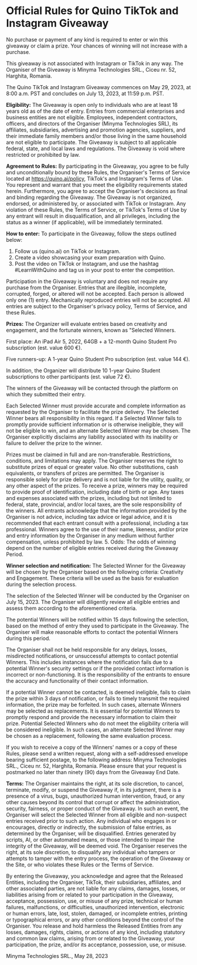# Official Rules for Quino TikTok and Instagram Giveaway

No purchase or payment of any kind is required to enter or win this giveaway or claim a prize. Your chances of winning will not increase with a purchase.

This giveaway is not associated with Instagram or TikTok in any way. The Organiser of the Giveaway is Minyma Technologies SRL., Ciceu nr. 52, Harghita, Romania.

The Quino TikTok and Instagram Giveaway commences on May 29, 2023, at 8:00 a.m. PST and concludes on July 13, 2023, at 11:59 p.m. PST.

**Eligibility:** The Giveaway is open only to individuals who are at least 18 years old as of the date of entry. Entries from commercial enterprises and business entities are not eligible. Employees, independent contractors, officers, and directors of the Organiser (Minyma Technologies SRL), its affiliates, subsidiaries, advertising and promotion agencies, suppliers, and their immediate family members and/or those living in the same household are not eligible to participate. The Giveaway is subject to all applicable federal, state, and local laws and regulations. The Giveaway is void where restricted or prohibited by law.

**Agreement to Rules:** By participating in the Giveaway, you agree to be fully and unconditionally bound by these Rules, the Organiser's Terms of Service located at https://quino.ai/policy, TikTok's and Instagram's Terms of Use. You represent and warrant that you meet the eligibility requirements stated herein. Furthermore, you agree to accept the Organiser's decisions as final and binding regarding the Giveaway. The Giveaway is not organized, endorsed, or administered by, or associated with TikTok or Instagram. Any violation of these Rules, the Terms of Service, or TikTok's Terms of Use by any entrant will result in disqualification, and all privileges, including the status as a winner (if applicable), will be immediately terminated.

**How to enter:** To participate in the Giveaway, follow the steps outlined below:

1. Follow us (quino.ai) on TikTok or Instagram.
2. Create a video showcasing your exam preparation with Quino.
3. Post the video on TikTok or Instagram, and use the hashtag #LearnWithQuino and tag us in your post to enter the competition.

Participation in the Giveaway is voluntary and does not require any purchase from the Organiser. Entries that are illegible, incomplete, corrupted, forged, or altered will not be accepted. Each person is allowed only one (1) entry. Mechanically reproduced entries will not be accepted. All entries are subject to the Organiser's privacy policy, Terms of Service, and these Rules.

**Prizes:** The Organizer will evaluate entries based on creativity and engagement, and the fortunate winners, known as "Selected Winners.

First place: An iPad Air 5, 2022, 64GB + a 12-month Quino Student Pro subscription (est. value 600 €).

Five runners-up: A 1-year Quino Student Pro subscription (est. value 144 €).

In addition, the Organizer will distribute 10 1-year Quino Student subscriptions to other participants (est. value 72 €).

The winners of the Giveaway will be contacted through the platform on which they submitted their entry.

Each Selected Winner must provide accurate and complete information as requested by the Organiser to facilitate the prize delivery. The Selected Winner bears all responsibility in this regard. If a Selected Winner fails to promptly provide sufficient information or is otherwise ineligible, they will not be eligible to win, and an alternate Selected Winner may be chosen. The Organiser explicitly disclaims any liability associated with its inability or failure to deliver the prize to the winner.

Prizes must be claimed in full and are non-transferable. Restrictions, conditions, and limitations may apply. The Organiser reserves the right to substitute prizes of equal or greater value. No other substitutions, cash equivalents, or transfers of prizes are permitted. The Organiser is responsible solely for prize delivery and is not liable for the utility, quality, or any other aspect of the prizes. To receive a prize, winners may be required to provide proof of identification, including date of birth or age. Any taxes and expenses associated with the prizes, including but not limited to federal, state, provincial, and/or local taxes, are the sole responsibility of the winners. All entrants acknowledge that the information provided by the Organiser is not advice, including tax advice or legal advice, and it is recommended that each entrant consult with a professional, including a tax professional. Winners agree to the use of their name, likeness, and/or prize and entry information by the Organiser in any medium without further compensation, unless prohibited by law. 5. Odds: The odds of winning depend on the number of eligible entries received during the Giveaway Period.

**Winner selection and notification:** The Selected Winner for the Giveaway will be chosen by the Organiser based on the following criteria: Creativity and Engagement. These criteria will be used as the basis for evaluation during the selection process.

The selection of the Selected Winner will be conducted by the Organiser on July 15, 2023. The Organiser will diligently review all eligible entries and assess them according to the aforementioned criteria.

The potential Winners will be notified within 15 days following the selection, based on the method of entry they used to participate in the Giveaway. The Organiser will make reasonable efforts to contact the potential Winners during this period.

The Organiser shall not be held responsible for any delays, losses, misdirected notifications, or unsuccessful attempts to contact potential Winners. This includes instances where the notification fails due to a potential Winner's security settings or if the provided contact information is incorrect or non-functioning. It is the responsibility of the entrants to ensure the accuracy and functionality of their contact information.

If a potential Winner cannot be contacted, is deemed ineligible, fails to claim the prize within 3 days of notification, or fails to timely transmit the required information, the prize may be forfeited. In such cases, alternate Winners may be selected as replacements. It is essential for potential Winners to promptly respond and provide the necessary information to claim their prize. Potential Selected Winners who do not meet the eligibility criteria will be considered ineligible. In such cases, an alternate Selected Winner may be chosen as a replacement, following the same evaluation process.

If you wish to receive a copy of the Winners' names or a copy of these Rules, please send a written request, along with a self-addressed envelope bearing sufficient postage, to the following address: Minyma Technologies SRL., Ciceu nr. 52, Harghita, Romania. Please ensure that your request is postmarked no later than ninety (90) days from the Giveaway End Date.

**Terms:** The Organiser maintains the right, at its sole discretion, to cancel, terminate, modify, or suspend the Giveaway if, in its judgment, there is a presence of a virus, bugs, unauthorized human intervention, fraud, or any other causes beyond its control that corrupt or affect the administration, security, fairness, or proper conduct of the Giveaway. In such an event, the Organiser will select the Selected Winner from all eligible and non-suspect entries received prior to such action. Any individual who engages in or encourages, directly or indirectly, the submission of false entries, as determined by the Organiser, will be disqualified. Entries generated by scripts, AI, or other automated means, or those intended to impair the integrity of the Giveaway, will be deemed void. The Organiser reserves the right, at its sole discretion, to disqualify any individual who tampers or attempts to tamper with the entry process, the operation of the Giveaway or the Site, or who violates these Rules or the Terms of Service.

By entering the Giveaway, you acknowledge and agree that the Released Entities, including the Organiser, TikTok, their subsidiaries, affiliates, and other associated parties, are not liable for any claims, damages, losses, or liabilities arising from or related to your participation in the Giveaway, acceptance, possession, use, or misuse of any prize, technical or human failures, malfunctions, or difficulties, unauthorized intervention, electronic or human errors, late, lost, stolen, damaged, or incomplete entries, printing or typographical errors, or any other conditions beyond the control of the Organiser. You release and hold harmless the Released Entities from any losses, damages, rights, claims, or actions of any kind, including statutory and common law claims, arising from or related to the Giveaway, your participation, the prize, and/or its acceptance, possession, use, or misuse.

Minyma Technologies SRL., May 28, 2023